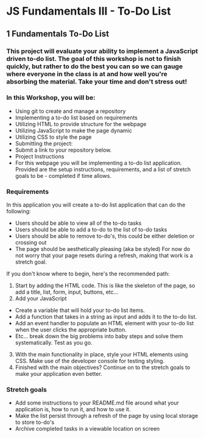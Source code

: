 # JS Fundamentals III - To-Do List

## 1 Fundamentals To-Do List

### This project will evaluate your ability to implement a JavaScript driven to-do list. The goal of this workshop is not to finish quickly, but rather to do the best you can so we can gauge where everyone in the class is at and how well you're absorbing the material. Take your time and don't stress out!

### In this Workshop, you will be:

- Using git to create and manage a repository
- Implementing a to-do list based on requirements
- Utilizing HTML to provide structure for the webpage
- Utilizing JavaScript to make the page dynamic
- Utilizing CSS to style the page
- Submitting the project:
- Submit a link to your repository below.
- Project Instructions
- For this webpage you will be implementing a to-do list application. Provided are the setup instructions, requirements, and a list of stretch goals to be - completed if time allows.

### Requirements
In this application you will create a to-do list application that can do the following:
- Users should be able to view all of the to-do tasks
- Users should be able to add a to-do to the list of to-do tasks
- Users should be able to remove to-do's, this could be either deletion or crossing out
- The page should be aesthetically pleasing (aka be styled)
For now do not worry that your page resets during a refresh, making that work is a stretch goal.

If you don't know where to begin, here's the recommended path:

1. Start by adding the HTML code. This is like the skeleton of the page, so add a title, list, form, input, buttons, etc...
2. Add your JavaScript
- Create a variable that will hold your to-do list items.
- Add a function that takes in a string as input and adds it to the to-do list.
- Add an event handler to populate an HTML element with your to-do list when the user clicks the appropriate button.
- Etc... break down the big problems into baby steps and solve them systematically. Test as you go.
3. With the main functionality in place, style your HTML elements using CSS. Make use of the developer console for testing styling.
4. Finished with the main objectives? Continue on to the stretch goals to make your application even better.

### Stretch goals
- Add some instructions to your README.md file around what your application is, how to run it, and how to use it.
- Make the list persist through a refresh of the page by using local storage to store to-do's
- Archive completed tasks in a viewable location on screen